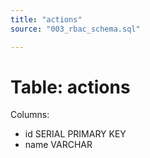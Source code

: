 ```yaml
---
title: "actions"
source: "003_rbac_schema.sql"

---
```


# Table: actions

Columns:

- id SERIAL PRIMARY KEY
- name VARCHAR
